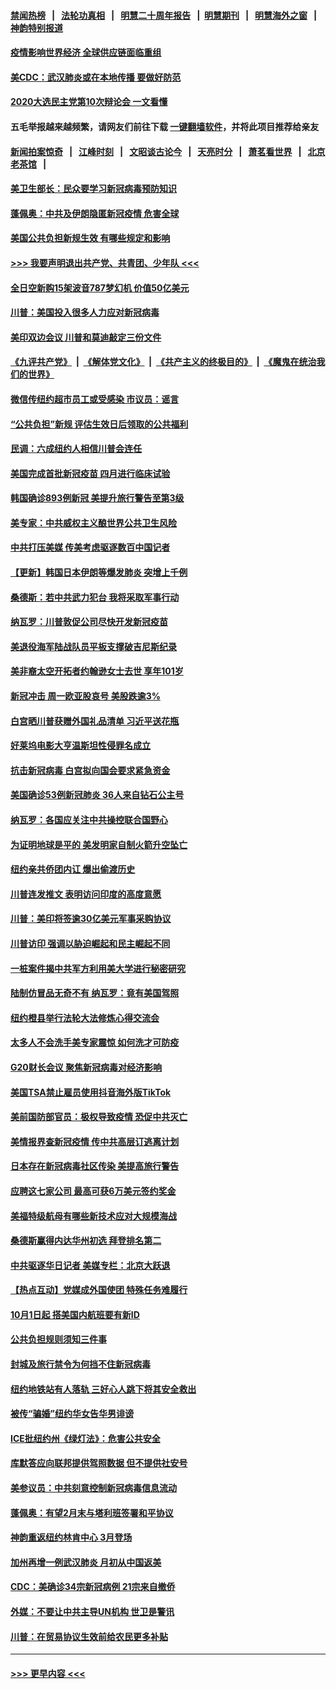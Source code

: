 #### [禁闻热榜](热点新闻.md?=0)  &nbsp;&nbsp;|&nbsp;&nbsp; [法轮功真相](https://github.com/gfw-breaker/truth/blob/master/README.md?=0) &nbsp;&nbsp;|&nbsp;&nbsp; [明慧二十周年报告](https://github.com/gfw-breaker/mh-reports/blob/master/README.md?=0) &nbsp;&nbsp;|&nbsp;&nbsp;[明慧期刊](https://github.com/gfw-breaker/mh-qikan) &nbsp;&nbsp;|&nbsp;&nbsp; [明慧海外之窗](https://github.com/gfw-breaker/mh-news/blob/master/README.md?=0) &nbsp;&nbsp;|&nbsp;&nbsp; [神韵特别报道](https://github.com/gfw-breaker/mh-news/blob/master/shenyun.md?=0)
#### [疫情影响世界经济 全球供应链面临重组](../pages/nsc412/n11895634.md?t=02260731) 
#### [美CDC：武汉肺炎或在本地传播 要做好防范](../pages/nsc412/n11895597.md?t=02260731) 
#### [2020大选民主党第10次辩论会 一文看懂](../pages/nsc412/n11895486.md?t=02260731) 
#### 五毛举报越来越频繁，请网友们前往下载 [一键翻墙软件](https://github.com/gfw-breaker/ssr-accounts)，并将此项目推荐给亲友
#### [新闻拍案惊奇](https://github.com/gfw-breaker/banned-news/blob/master/pages/link4.md) &nbsp;&nbsp;|&nbsp;&nbsp; [江峰时刻](https://github.com/gfw-breaker/banned-news/blob/master/pages/link4.md) &nbsp;&nbsp;|&nbsp;&nbsp; [文昭谈古论今](https://github.com/gfw-breaker/banned-news/blob/master/pages/link4.md) &nbsp;&nbsp;|&nbsp;&nbsp; [天亮时分](https://github.com/gfw-breaker/banned-news/blob/master/pages/link4.md) &nbsp;&nbsp;|&nbsp;&nbsp; [萧茗看世界](https://github.com/gfw-breaker/banned-news/blob/master/pages/link4.md) &nbsp;&nbsp;|&nbsp;&nbsp; [北京老茶馆](https://github.com/gfw-breaker/banned-news/blob/master/pages/link4.md) &nbsp;&nbsp;|&nbsp;&nbsp; 
#### [美卫生部长：民众要学习新冠病毒预防知识](../pages/nsc412/n11895308.md?t=02260731) 
#### [蓬佩奥：中共及伊朗隐匿新冠疫情 危害全球](../pages/nsc412/n11895492.md?t=02260731) 
#### [美国公共负担新规生效 有哪些规定和影响](../pages/nsc412/n11893866.md?t=02260731) 
#### [>>> 我要声明退出共产党、共青团、少年队 <<<](https://github.com/begood0513/goodnews/blob/master/quit/letter.md) 
#### [全日空新购15架波音787梦幻机 价值50亿美元](../pages/nsc412/n11895154.md?t=02260731) 
#### [川普：美国投入很多人力应对新冠病毒](../pages/nsc412/n11894977.md?t=02260731) 
#### [美印双边会议 川普和莫迪敲定三份文件](../pages/nsc412/n11894247.md?t=02260731) 
#### [《九评共产党》](https://github.com/begood0513/9ping.md/blob/master/README.md) &nbsp;|&nbsp; [《解体党文化》](../../../../jtdwh.md/blob/master/README.md)  &nbsp;|&nbsp; [《共产主义的终极目的》](../../../../gczydzjmd.md/blob/master/README.md) &nbsp;|&nbsp; [《魔鬼在统治我们的世界》](../../../../mgztzwmdsj.md/blob/master/README.md) 
#### [微信传纽约超市员工或受感染 市议员：谣言](../pages/nsc412/n11893861.md?t=02260731) 
#### [“公共负担”新规  评估生效日后领取的公共福利](../pages/nsc412/n11893847.md?t=02260731) 
#### [民调：六成纽约人相信川普会连任](../pages/nsc412/n11893884.md?t=02260731) 
#### [美国完成首批新冠疫苗 四月进行临床试验](../pages/nsc412/n11893526.md?t=02260731) 
#### [韩国确诊893例新冠 美提升旅行警告至第3级](../pages/nsc412/n11893662.md?t=02260731) 
#### [美专家：中共威权主义酿世界公共卫生风险](../pages/nsc412/n11893474.md?t=02260731) 
#### [中共打压美媒 传美考虑驱逐数百中国记者](../pages/nsc412/n11893178.md?t=02260731) 
#### [【更新】韩国日本伊朗等爆发肺炎 突增上千例](../pages/nsc412/n11890652.md?t=02260731) 
#### [桑德斯：若中共武力犯台 我将采取军事行动](../pages/nsc412/n11893282.md?t=02260731) 
#### [纳瓦罗：川普敦促公司尽快开发新冠疫苗](../pages/nsc412/n11893211.md?t=02260731) 
#### [美退役海军陆战队员平板支撑破吉尼斯纪录](../pages/nsc412/n11893022.md?t=02260731) 
#### [美非裔太空开拓者约翰逊女士去世 享年101岁](../pages/nsc412/n11892917.md?t=02260731) 
#### [新冠冲击 周一欧亚股哀号 美股跌逾3%](../pages/nsc412/n11892648.md?t=02260731) 
#### [白宫晒川普获赠外国礼品清单 习近平送花瓶](../pages/nsc412/n11892985.md?t=02260731) 
#### [好莱坞电影大亨温斯坦性侵罪名成立](../pages/nsc412/n11892907.md?t=02260731) 
#### [抗击新冠病毒 白宫拟向国会要求紧急资金](../pages/nsc412/n11892943.md?t=02260731) 
#### [美国确诊53例新冠肺炎 36人来自钻石公主号](../pages/nsc412/n11892877.md?t=02260731) 
#### [纳瓦罗：各国应关注中共操控联合国野心](../pages/nsc412/n11892856.md?t=02260731) 
#### [为证明地球是平的 美发明家自制火箭升空坠亡](../pages/nsc412/n11892645.md?t=02260731) 
#### [纽约亲共侨团内讧 爆出偷渡历史](../pages/nsc412/n11891235.md?t=02260731) 
#### [川普连发推文 表明访问印度的高度意愿](../pages/nsc412/n11891927.md?t=02260731) 
#### [川普：美印将签逾30亿美元军事采购协议](../pages/nsc412/n11892494.md?t=02260731) 
#### [川普访印 强调以胁迫崛起和民主崛起不同](../pages/nsc412/n11891855.md?t=02260731) 
#### [一桩案件揭中共军方利用美大学进行秘密研究](../pages/nsc412/n11891206.md?t=02260731) 
#### [陆制仿冒品无奇不有 纳瓦罗：竟有美国驾照](../pages/nsc412/n11890953.md?t=02260731) 
#### [纽约橙县举行法轮大法修炼心得交流会](../pages/nsc412/n11890760.md?t=02260731) 
#### [太多人不会洗手美专家震惊 如何洗才可防疫](../pages/nsc412/n11875866.md?t=02260731) 
#### [G20财长会议 聚焦新冠病毒对经济影响](../pages/nsc412/n11890400.md?t=02260731) 
#### [美国TSA禁止雇员使用抖音海外版TikTok](../pages/nsc412/n11890500.md?t=02260731) 
#### [美前国防部官员：极权导致疫情 恐促中共灭亡](../pages/nsc412/n11889092.md?t=02260731) 
#### [美情报界查新冠疫情 传中共高层订逃离计划](../pages/nsc412/n11888161.md?t=02260731) 
#### [日本存在新冠病毒社区传染 美提高旅行警告](../pages/nsc412/n11889917.md?t=02260731) 
#### [应聘这七家公司 最高可获6万美元签约奖金](../pages/nsc412/n11879446.md?t=02260731) 
#### [美福特级航母有哪些新技术应对大规模海战](../pages/nsc412/n11882087.md?t=02260731) 
#### [桑德斯赢得内达华州初选 拜登排名第二](../pages/nsc412/n11888760.md?t=02260731) 
#### [中共驱逐华日记者 美媒专栏：北京大跃退](../pages/nsc412/n11888453.md?t=02260731) 
#### [【热点互动】党媒成外国使团 特殊任务难履行](../pages/nsc412/n11888306.md?t=02260731) 
#### [10月1日起 搭美国内航班要有新ID](../pages/nsc412/n11888243.md?t=02260731) 
#### [公共负担规则须知三件事](../pages/nsc412/n11888123.md?t=02260731) 
#### [封城及旅行禁令为何挡不住新冠病毒](../pages/nsc412/n11888067.md?t=02260731) 
#### [纽约地铁站有人落轨   三好心人跳下将其安全救出](../pages/nsc412/n11888088.md?t=02260731) 
#### [被传“骗婚”纽约华女告华男诽谤](../pages/nsc412/n11887303.md?t=02260731) 
#### [ICE批纽约州《绿灯法》：危害公共安全](../pages/nsc412/n11887285.md?t=02260731) 
#### [库默答应向联邦提供驾照数据 但不提供社安号](../pages/nsc412/n11887269.md?t=02260731) 
#### [美参议员：中共刻意控制新冠病毒信息流动](../pages/nsc412/n11887949.md?t=02260731) 
#### [蓬佩奥：有望2月末与塔利班签署和平协议](../pages/nsc412/n11887248.md?t=02260731) 
#### [神韵重返纽约林肯中心 3月登场](../pages/nsc412/n11885013.md?t=02260731) 
#### [加州再增一例武汉肺炎 月初从中国返美](../pages/nsc412/n11886929.md?t=02260731) 
#### [CDC：美确诊34宗新冠病例 21宗来自撤侨](../pages/nsc412/n11886795.md?t=02260731) 
#### [外媒：不要让中共主导UN机构 世卫是警讯](../pages/nsc412/n11886401.md?t=02260731) 
#### [川普：在贸易协议生效前给农民更多补贴](../pages/nsc412/n11886549.md?t=02260731) 

----
#### [ >>> 更早内容 <<< ](../indexes/nsc412-earlier.md)
